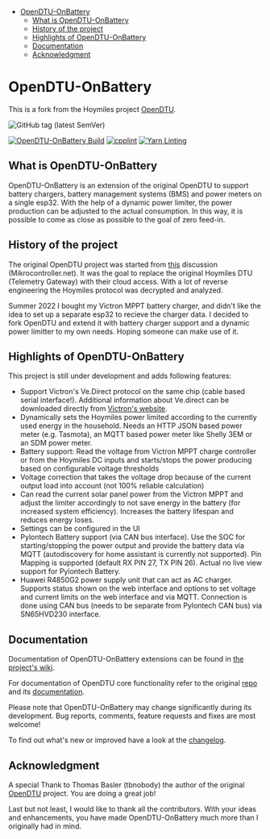 - [OpenDTU-OnBattery](#opendtu-onbattery)
  - [What is OpenDTU-OnBattery](#what-is-opendtu-onbattery)
  - [History of the project](#history-of-the-project)
  - [Highlights of OpenDTU-OnBattery](#highlights-of-opendtu-onbattery)
  - [Documentation](#documentation)
  - [Acknowledgment](#acknowledgment)

# OpenDTU-OnBattery

This is a fork from the Hoymiles project [OpenDTU](https://github.com/tbnobody/OpenDTU).

![GitHub tag (latest SemVer)](https://img.shields.io/endpoint?url=https://gist.githubusercontent.com/helgeerbe/68b47cc8c8994d04ab3a4fa9d8aee5e6/raw/openDTUcoreRelease.json)

[![OpenDTU-OnBattery Build](https://github.com/helgeerbe/OpenDTU-OnBattery/actions/workflows/build.yml/badge.svg)](https://github.com/helgeerbe/OpenDTU-OnBattery/actions/workflows/build.yml)
[![cpplint](https://github.com/helgeerbe/OpenDTU-OnBattery/actions/workflows/cpplint.yml/badge.svg)](https://github.com/helgeerbe/OpenDTU-OnBattery/actions/workflows/cpplint.yml)
[![Yarn Linting](https://github.com/helgeerbe/OpenDTU-OnBattery/actions/workflows/yarnlint.yml/badge.svg)](https://github.com/helgeerbe/OpenDTU-OnBattery/actions/workflows/yarnlint.yml)

## What is OpenDTU-OnBattery

OpenDTU-OnBattery is an extension of the original OpenDTU to support battery chargers, battery management systems (BMS) and power meters on a single esp32. With the help of a dynamic power limiter, the power production can be adjusted to the actual consumption. In this way, it is possible to come as close as possible to the goal of zero feed-in.

## History of the project

The original OpenDTU project was started from [this](https://www.mikrocontroller.net/topic/525778) discussion (Mikrocontroller.net). It was the goal to replace the original Hoymiles DTU (Telemetry Gateway) with their cloud access. With a lot of reverse engineering the Hoymiles protocol was decrypted and analyzed.

Summer 2022 I bought my Victron MPPT battery charger, and didn't like the idea to set up a separate esp32 to recieve the charger data. I decided to fork OpenDTU and extend it with battery charger support and a dynamic power limitter to my own needs. Hoping someone can make use of it.

## Highlights of OpenDTU-OnBattery

This project is still under development and adds following features:

* Support Victron's Ve.Direct protocol on the same chip (cable based serial interface!). Additional information about Ve.direct can be downloaded directly from [Victron's website](https://www.victronenergy.com/support-and-downloads/technical-information).
* Dynamically sets the Hoymiles power limited according to the currently used energy in the household. Needs an HTTP JSON based power meter (e.g. Tasmota), an MQTT based power meter like Shelly 3EM or an SDM power meter.
* Battery support: Read the voltage from Victron MPPT charge controller or from the Hoymiles DC inputs and starts/stops the power producing based on configurable voltage thresholds
* Voltage correction that takes the voltage drop because of the current output load into account (not 100% reliable calculation)
* Can read the current solar panel power from the Victron MPPT and adjust the limiter accordingly to not save energy in the battery (for increased system efficiency). Increases the battery lifespan and reduces energy loses.
* Settings can be configured in the UI
* Pylontech Battery support (via CAN bus interface). Use the SOC for starting/stopping the power output and provide the battery data via MQTT (autodiscovery for home assistant is currently not supported). Pin Mapping is supported (default RX PIN 27, TX PIN 26). Actual no live view support for Pylontech Battery.
* Huawei R4850G2 power supply unit that can act as AC charger. Supports status shown on the web interface and options to set voltage and current limits on the web interface and via MQTT. Connection is done using CAN bus (needs to be separate from Pylontech CAN bus) via SN65HVD230 interface.
  
## Documentation

Documentation of OpenDTU-OnBattery extensions can be found in [the project's wiki](https://github.com/helgeerbe/OpenDTU-OnBattery/wiki).

For documentation of OpenDTU core functionality refer to the original [repo](https://github.com/tbnobody/OpenDTU) and its [documentation](https://opendtu.solar).

Please note that OpenDTU-OnBattery may change significantly during its development.
Bug reports, comments, feature requests and fixes are most welcome!

To find out what's new or improved have a look at the [changelog](https://github.com/helgeerbe/OpenDTU-OnBattery/releases).

## Acknowledgment

A special Thank to Thomas Basler (tbnobody) the author of the original [OpenDTU](https://github.com/tbnobody/OpenDTU) project. You are doing a great job!

Last but not least, I would like to thank all the contributors. With your ideas and enhancements, you have made OpenDTU-OnBattery much more than I originally had in mind.
